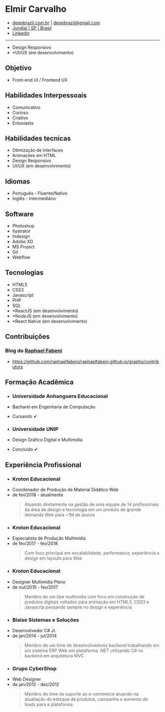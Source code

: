 # Elmir Carvalho #
* [deppbrazil.com.br](https://www.deppbrazil.com) | deppbrazil@gmail.com 
* [Jundiaí | SP | Brasil](https://www.google.com.br/maps/place/Jundia%C3%AD,+SP/@-23.1896366,-47.1868625,11z/data=!3m1!4b1!4m5!3m4!1s0x94cf24293cc00531:0xf686a1c1163c6bbb!8m2!3d-23.1857076!4d-46.8978057)
* [Linkedin](https://www.linkedin.com/in/deppbrazil/)
___

* Design Responsivo
* *UI/UX (em desenvolvimento)


## Objetivo ## 
* Front-end UI / Frontend UX

## Habilidades Interpessoais ##
* Comunicativo 
* Curioso
* Criativo
* Entusiasta

## Habilidades tecnicas ##
* Otimização de interfaces 
* Animações em HTML
* Design Responsivo
* UI/UX (em desenvolvimento)

## Idiomas ##
* Português - Fluente/Nativo
* Inglês - Intermediário

## Software ##
* Photoshop
* Ilustrator
* Indesign 
* Adobe XD
* MS Project
* Git
* Webflow

## Tecnologias ##
* HTML5
* CSS3
* Javascript
* PHP
* SQL
* *ReactJS (em desenvolvimento) 
* *NodeJS (em desenvolvimento)
* *React Native (em desenvolvimento)

## Contribuições ##
### Blog do [Raphael Fabeni](https://github.com/raphaelfabeni) ###
* https://github.com/raphaelfabeni/raphaelfabeni.github.io/graphs/contributors

## Formação Acadêmica ##
* ### Universidade Anhanguera Educacional ###
* Bacharel em Engenharia de Computação
* Cursando ✔

* ### Universidade UNIP ###
* Design Gráfico Digital e Multimídia
* Concluído ✔

## Experiência Profissional ##
* ### Kroton Educacional ### 
* Coordenador de Produção de Material Didático Web
* de fev/2018 - atualmente
  > Atuando diretamente na gestão de uma equipe de 14 profissionais da área de design e tecnologia em um produto de grande demanda Web para ~1M de alunos
* ### Kroton Educacional ### 
* Especialista de Produção Multimídia
* de fev/2017 - fev/2018
  > Com foco principal em escalabilidade, performance, experiência e design em layouts para Web
* ### Kroton Educacional ### 
* Designer Multimídia Pleno
* de out/2015 - fev/2017
  > Membro de um tipe multimídia com foco em construção de produtos digitais voltados para animação em HTML5, CSS3 e Javascrip pensando sempre no design e experiência
* ### Blaise Sistemas e Soluções 
* Desenvolvedor C# Jr.
* de jan/2014 - jul/2014
  > Membro de um time de desenvolvedores backend trabalhando em um sistema ERP Web em plataforma .NET utilizando C# no backend em arquitetura MVC 
* ### Grupo CyberShop ###
* Web Designer
* de jan/2012 - dez/2012
  > Membro do time de suporte ao e-commerce atuando na atualiação do estoque de produtos, campanha e aumento de leads para a plataforma